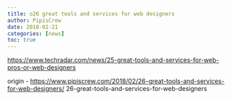 ```yaml
---
title: o26 great tools and services for web designers
author: PipisCrew
date: 2018-02-21
categories: [news]
toc: true
---
```


https://www.techradar.com/news/25-great-tools-and-services-for-web-pros-or-web-designers

origin - https://www.pipiscrew.com/2018/02/26-great-tools-and-services-for-web-designers/ 26-great-tools-and-services-for-web-designers